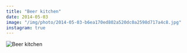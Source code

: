```yaml
---
title: "Beer kitchen"
date: 2014-05-03
image: "/img/photo/2014-05-03-b6ea170ed802a520dc0a2598d717a4c8.jpg"
instagram: true
---
```


![Beer kitchen](/img/photo/2014-05-03-b6ea170ed802a520dc0a2598d717a4c8.jpg)
